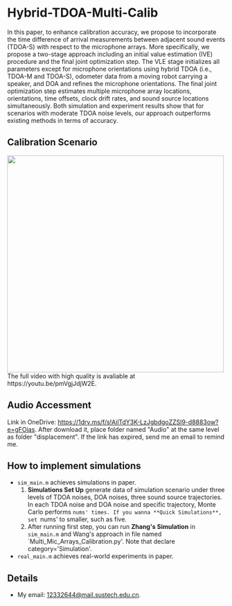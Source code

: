 # Hybrid-TDOA-Multi-Calib
In this paper, to enhance calibration accuracy, we propose to incorporate the time difference of arrival measurements between adjacent sound events (TDOA-S) with respect to the microphone arrays. More specifically, we propose a two-stage approach including an initial value estimation (IVE) procedure and the final joint optimization step. The VLE stage initializes all parameters except for microphone orientations using hybrid TDOA (i.e., TDOA-M and TDOA-S), odometer data from a moving robot carrying a speaker, and DOA and refines the microphone orientations. The final joint optimization step estimates multiple microphone array locations, orientations, time offsets, clock drift rates, and sound source locations simultaneously. Both simulation and experiment results show that for scenarios with moderate TDOA noise levels, our approach outperforms existing methods in terms of accuracy.

## Calibration Scenario
<img src="https://github.com/Chen-Jacker/Hybrid-TDOA-Calib/blob/main/calibration_scenario.gif" width="500px">
The full video with high quality is avaliable at https://youtu.be/pmVgjJdjW2E.

## Audio Accessment
Link in OneDrive: https://1drv.ms/f/s!AilTdY3K-LzJgbdgoZZSl9-d8883ow?e=gFOias. After download it, place folder named "Audio" at the same level as folder "displacement". If the link has expired, send me an email to remind me.

## How to implement simulations
- `sim_main.m` achieves simulations in paper.
  1. **Simulations Set Up** generate data of simulation scenario under three levels of TDOA noises, DOA noises, three sound source trajectories. In each TDOA noise and DOA noise and specific trajectory, Monte Carlo performs `nums' times. If you wanna **Quick Simulations**, set `nums' to smaller, such as five.
  2. After running first step, you can run **Zhang's Simulation** in `sim_main.m` and Wang's approach in file named `Multi_Mic_Arrays_Calibration.py'. Note that declare category='Simulation'.
- `real_main.m` achieves real-world experiments in paper.

## Details
- My email: 12332644@mail.sustech.edu.cn.
